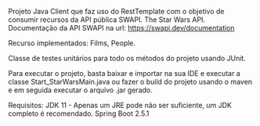 Projeto Java Client que faz uso do RestTemplate com o objetivo de consumir recursos da API pública SWAPI. The Star Wars API.
Documentação da API SWAPI na url: https://swapi.dev/documentation

Recurso implementados:
Films, People.

Classe de testes unitários para todo os métodos do projeto usando JUnit. 

Para executar o projeto, basta baixar e importar na sua IDE e executar a classe Start_StarWarsMain.java ou fazer o build do projeto usando o maven e em seguida executar o arquivo .jar gerado.

Requisitos:
JDK 11 - Apenas um JRE pode não ser suficiente, um JDK completo é recomendado.
Spring Boot 2.5.1
